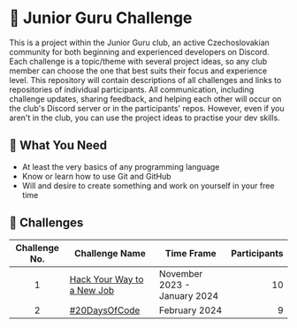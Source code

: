 # 🐤 Junior Guru Challenge
This is a project within the Junior Guru club, an active Czechoslovakian community for both beginning and experienced developers on Discord. Each challenge is a topic/theme with several project ideas, so any club member can choose the one that best suits their focus and experience level. This repository will contain descriptions of all challenges and links to repositories of individual participants. All communication, including challenge updates, sharing feedback, and helping each other will occur on the club's Discord server or in the participants' repos. However, even if you aren't in the club, you can use the project ideas to practise your dev skills.

## 💪 What You Need
- At least the very basics of any programming language
- Know or learn how to use Git and GitHub
- Will and desire to create something and work on yourself in your free time

## 📜 Challenges
| Challenge No.  |  Challenge Name                                                   | Time Frame                     | Participants   |      
| :-:            | -------------                                                     | ----                           | --:            |
| 1              | [Hack Your Way to a New Job](challenges/challenge-1.md)           | November 2023 - January 2024   | 10             |
| 2              | [#20DaysOfCode](challenges/challenge-2.md)                        | February 2024                  | 9              |
